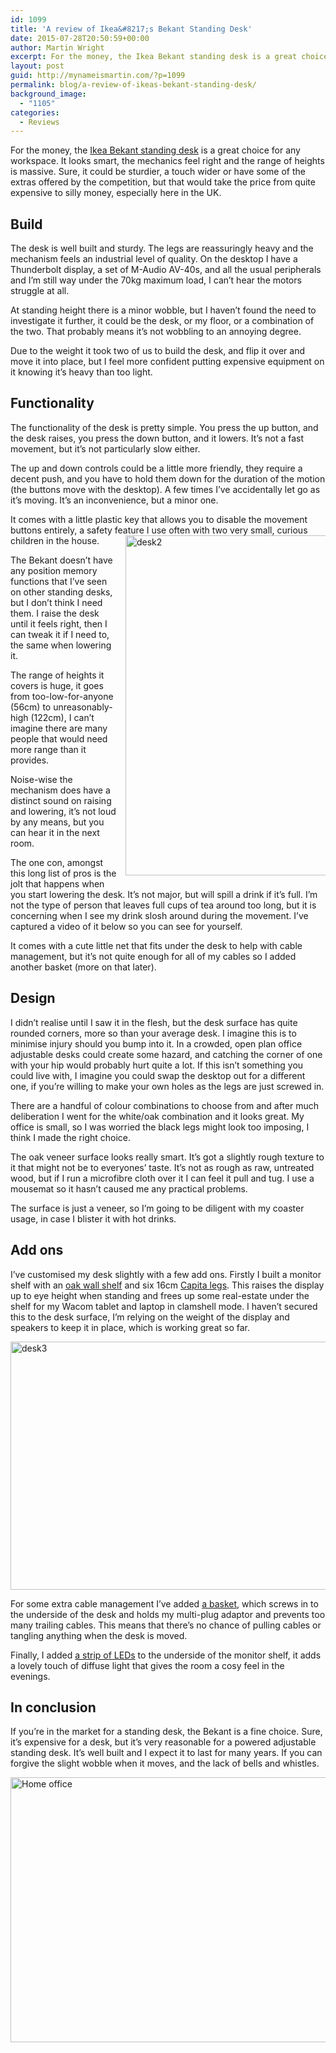 ```yaml
---
id: 1099
title: 'A review of Ikea&#8217;s Bekant Standing Desk'
date: 2015-07-28T20:50:59+00:00
author: Martin Wright
excerpt: For the money, the Ikea Bekant standing desk is a great choice for any workspace. It looks smart, the mechanics feel right and the range of heights is massive.
layout: post
guid: http://mynameismartin.com/?p=1099
permalink: blog/a-review-of-ikeas-bekant-standing-desk/
background_image:
  - "1105"
categories:
  - Reviews
---
```

<p class="intro-para">
  For the money, the <a href="http://www.ikea.com/gb/en/catalog/products/S59061181/#/S09061188">Ikea Bekant standing desk</a> is a great choice for any workspace. It looks smart, the mechanics feel right and the range of heights is massive. Sure, it could be sturdier, a touch wider or have some of the extras offered by the competition, but that would take the price from quite expensive to silly money, especially here in the UK.
</p>

## Build

The desk is well built and sturdy. The legs are reassuringly heavy and the mechanism feels an industrial level of quality. On the desktop I have a Thunderbolt display, a set of M-Audio AV-40s, and all the usual peripherals and I’m still way under the 70kg maximum load, I can&#8217;t hear the motors struggle at all.

At standing height there is a minor wobble, but I haven’t found the need to investigate it further, it could be the desk, or my floor, or a combination of the two. That probably means it’s not wobbling to an annoying degree.

Due to the weight it took two of us to build the desk, and flip it over and move it into place, but I feel more confident putting expensive equipment on it knowing it&#8217;s heavy than too light.

## Functionality

The functionality of the desk is pretty simple. You press the up button, and the desk raises, you press the down button, and it lowers. It’s not a fast movement, but it’s not particularly slow either.

The up and down controls could be a little more friendly, they require a decent push, and you have to hold them down for the duration of the motion (the buttons move with the desktop). A few times I’ve accidentally let go as it’s moving. It’s an inconvenience, but a minor one.

It comes with a little plastic key that allows you to disable the movement buttons entirely, a safety feature I use often with two very small, curious children in the house.<img style="float: right; max-width: 320px; margin-left: 1em; margin-bottom: 1em;" src="http://mynameismartin.com/blog/wp-content/uploads/2015/07/desk2.jpg" alt="desk2" width="360" height="544" />

The Bekant doesn’t have any position memory functions that I’ve seen on other standing desks, but I don’t think I need them. I raise the desk until it feels right, then I can tweak it if I need to, the same when lowering it.

The range of heights it covers is huge, it goes from too-low-for-anyone (56cm) to unreasonably-high (122cm), I can’t imagine there are many people that would need more range than it provides.

Noise-wise the mechanism does have a distinct sound on raising and lowering, it&#8217;s not loud by any means, but you can hear it in the next room.

The one con, amongst this long list of pros is the jolt that happens when you start lowering the desk. It’s not major, but will spill a drink if it’s full. I’m not the type of person that leaves full cups of tea around too long, but it is concerning when I see my drink slosh around during the movement. I’ve captured a video of it below so you can see for yourself.



It comes with a cute little net that fits under the desk to help with cable management, but it’s not quite enough for all of my cables so I added another basket (more on that later).

## Design

I didn’t realise until I saw it in the flesh, but the desk surface has quite rounded corners, more so than your average desk. I imagine this is to minimise injury should you bump into it. In a crowded, open plan office adjustable desks could create some hazard, and catching the corner of one with your hip would probably hurt quite a lot. If this isn’t something you could live with, I imagine you could swap the desktop out for a different one, if you’re willing to make your own holes as the legs are just screwed in.

There are a handful of colour combinations to choose from and after much deliberation I went for the white/oak combination and it looks great. My office is small, so I was worried the black legs might look too imposing, I think I made the right choice.

The oak veneer surface looks really smart. It’s got a slightly rough texture to it that might not be to everyones’ taste. It’s not as rough as raw, untreated wood, but if I run a microfibre cloth over it I can feel it pull and tug. I use a mousemat so it hasn’t caused me any practical problems.

The surface is just a veneer, so I’m going to be diligent with my coaster usage, in case I blister it with hot drinks.

## Add ons

I’ve customised my desk slightly with a few add ons. Firstly I built a monitor shelf with an [oak wall shelf](http://www.ikea.com/gb/en/catalog/products/10056987/#/60054801) and six 16cm [Capita legs](http://www.ikea.com/gb/en/catalog/products/10267895/). This raises the display up to eye height when standing and frees up some real-estate under the shelf for my Wacom tablet and laptop in clamshell mode. I haven’t secured this to the desk surface, I’m relying on the weight of the display and speakers to keep it in place, which is working great so far.

<img class="aligncenter size-full wp-image-1103" src="http://mynameismartin.com/blog/wp-content/uploads/2015/07/desk3.jpg" alt="desk3" width="600" height="397" srcset="http://mynameismartin.com/blog/wp-content/uploads/2015/07/desk3.jpg 600w, http://mynameismartin.com/blog/wp-content/uploads/2015/07/desk3-300x199.jpg 300w" sizes="(max-width: 600px) 100vw, 600px" /> 

For some extra cable management I’ve added [a basket](http://www.ikea.com/gb/en/catalog/products/30200253/), which screws in to the underside of the desk and holds my multi-plug adaptor and prevents too many trailing cables. This means that there’s no chance of pulling cables or tangling anything when the desk is moved.

Finally, I added [a strip of LEDs](http://www.ikea.com/gb/en/catalog/products/00119419/) to the underside of the monitor shelf, it adds a lovely touch of diffuse light that gives the room a cosy feel in the evenings.

## In conclusion

If you’re in the market for a standing desk, the Bekant is a fine choice. Sure, it&#8217;s expensive for a desk, but it&#8217;s very reasonable for a powered adjustable standing desk. It’s well built and I expect it to last for many years. If you can forgive the slight wobble when it moves, and the lack of bells and whistles.

<a title="Home office" href="https://www.flickr.com/photos/skip694/sets/72157655449275559" data-flickr-embed="true"><img src="https://farm1.staticflickr.com/446/19662595506_092434a0b1_z.jpg" alt="Home office" width="640" height="424" /></a>